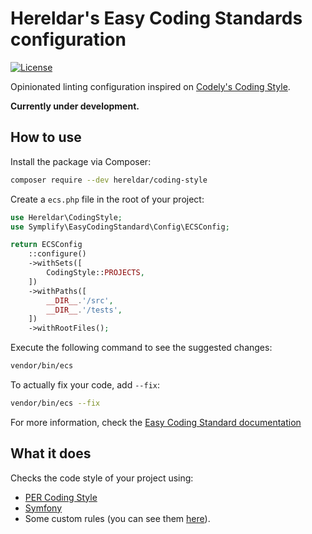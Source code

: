 Hereldar's Easy Coding Standards configuration
==============================================

[![License][license-badge]][license-url]

[license-badge]: https://img.shields.io/badge/license-MIT-brightgreen.svg
[license-url]: LICENSE

Opinionated linting configuration inspired on [Codely's Coding Style](https://github.com/CodelyTV/php-coding_style-codely).

**Currently under development.**

How to use
----------

Install the package via Composer:

```bash
composer require --dev hereldar/coding-style
```

Create a `ecs.php` file in the root of your project:

```php
use Hereldar\CodingStyle;
use Symplify\EasyCodingStandard\Config\ECSConfig;

return ECSConfig
    ::configure()
    ->withSets([
        CodingStyle::PROJECTS,
    ])
    ->withPaths([
        __DIR__.'/src',
        __DIR__.'/tests',
    ])
    ->withRootFiles();
```

Execute the following command to see the suggested changes:

```bash
vendor/bin/ecs
```

To actually fix your code, add `--fix`:

```bash
vendor/bin/ecs --fix
```

For more information, check the [Easy Coding Standard documentation](https://github.com/easy-coding-standard/easy-coding-standard)

What it does
------------

Checks the code style of your project using:

- [PER Coding Style](https://www.php-fig.org/per/coding-style/)
- [Symfony](https://symfony.com/doc/current/contributing/code/standards.html)
- Some custom rules (you can see them [here](sets)).
